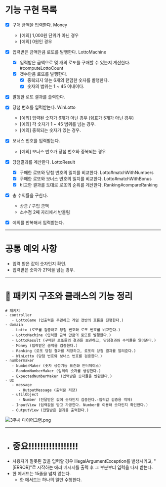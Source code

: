 # 기능 구현 목록
- [x] 구매 금액을 입력한다. Money
  - [예외] 1,000원 단위가 아닌 경우
  - [예외] 0원인 경우

- [x] 입력받은 금액만큼 로또를 발행한다. LottoMachine
  - [x] 입력받은 금액으로 몇 개의 로또를 구매할 수 있는지 계산한다. #computeLottoCount
  - [x] 갯수만큼 로또를 발행한다.
     - [x] 중복되지 않는 6개의 랜덤한 숫자를 발행한다.
     - [x] 숫자의 범위는 1 ~ 45 이내이다.

- [x] 발행한 로또 결과를 출력한다.

- [x] 당첨 번호를 입력받는다. WinLotto
  - [예외] 입력된 숫자가 6개가 아닌 경우 (쉼표가 5개가 아닌 경우)
  - [예외] 각 숫자가 1 ~ 45 범위를 넘는 경우.
  - [예외] 중복되는 숫자가 있는 경우.
- [x] 보너스 번호를 입력받는다.
  - [예외] 보너스 번호가 당첨 번호와 중복되는 경우

- [x] 당첨결과를 계산한다. LottoResult
  - [x] 구매한 로또와 당첨 번호의 일치를 비교한다. Lotto#matchWithNumbers
  - [x] 구매한 로또와 보너스 번호의 일치를 비교한다. Lotto#matchWithBonus
  - [x] 비교한 결과를 토대로 로또의 순위를 계산한다. Ranking#compareRanking
- [x] 총 수익률을 구한다.
   - 상금 / 구입 금액
   - 소수점 2째 자리에서 반올림

- [x] 예외를 반복해서 입력받는다.

* * * 
# 공통 예외 사항
- 입력 받은 값이 숫자인지 확인.
- 입력받은 숫자가 21억을 넘는 경우.

* * * 
# 📁 패키지 구조와 클래스의 기능 정리
```
# 패키지
- controller
   - LottoGame (입출력을 주관하고 게임 전반의 흐름을 진행한다.)
- domain
   - Lotto (로또를 검증하고 당첨 번호와 로또 번호를 비교한다.)
   - LottoMachine (입력한 금액 만큼의 로또를 발행한다.)
   - LottoResult (구매한 로또들의 결과를 보관하고, 당첨결과와 수익률을 알려준다.)
   - Money (입력받은 금액을 검증한다.)
   - Ranking (로또 당첨 결과를 저장하고, 로또의 당첨 결과를 알려준다.)
   - WinLotto (당첨 번호와 보너스 번호를 검증한다.)
- numbermaker
   - NumberMaker (숫자 생성기능 표준화 인터페이스)
   - RandomNumberMaker (임의의 숫자를 생성한다.)
   - ExpectedNumberMaker (입력받은 숫자들을 반환한다.)
- UI
   - message
      - OutputMessage (출력문 저장)
   - utilObject
      - Number (전달받은 값이 숫자인지 검증한다.-입력값 검증용 객체)
   - InputView (입력값을 받고 가공한다. Number를 이용해 숫자인지 확인한다.)
   - OutputView (전달받은 결과를 출력한다.)
```
![3주차 다이어그램.png](..%2F..%2F3%EC%A3%BC%EC%B0%A8%20%EB%8B%A4%EC%9D%B4%EC%96%B4%EA%B7%B8%EB%9E%A8.png)


* * *
- # 중요!!!!!!!!!!!!!!!!!
- 사용자가 잘못된 값을 입력할 경우 IllegalArgumentException를 발생시키고, 
    "[ERROR]"로 시작하는 에러 메시지를 출력 후 그 부분부터 입력을 다시 받는다.
- 한 메서드는 15줄을 넘지 않는다.
   - 한 메서드는 하나의 일만 수행한다.